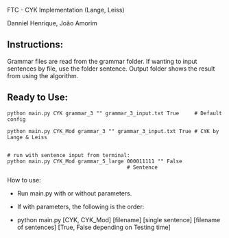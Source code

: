 FTC - CYK Implementation (Lange, Leiss)

Danniel Henrique, João Amorim

## Instructions:
Grammar files are read from the grammar folder. If wanting to input sentences by file, use the folder sentence.
Output folder shows the result from using the algorithm.

## Ready to Use:

```
python main.py CYK grammar_3 "" grammar_3_input.txt True     # Default config

python main.py CYK_Mod grammar_3 "" grammar_3_input.txt True # CYK by Lange & Leiss


# run with sentence input from terminal:
python main.py CYK_Mod grammar_5_large 000011111 "" False
                                       # Sentence
```

How to use:
- Run main.py with or without parameters. 
- If with parameters, the following is the order:

- python main.py [CYK, CYK_Mod] [filename] [single sentence] [filename of sentences] [True, False depending on Testing time]

